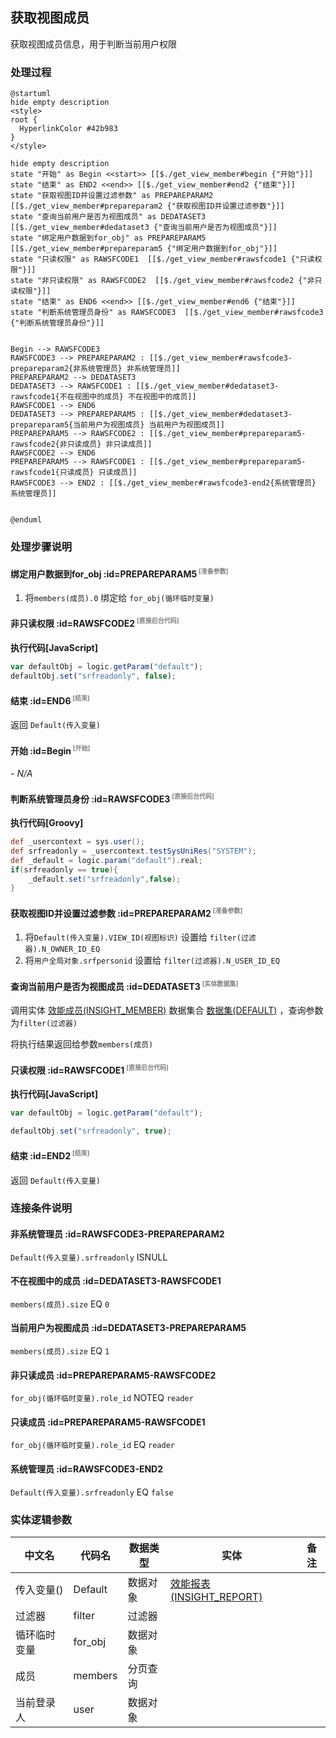 ## 获取视图成员 <!-- {docsify-ignore-all} -->

   获取视图成员信息，用于判断当前用户权限

### 处理过程

```plantuml
@startuml
hide empty description
<style>
root {
  HyperlinkColor #42b983
}
</style>

hide empty description
state "开始" as Begin <<start>> [[$./get_view_member#begin {"开始"}]]
state "结束" as END2 <<end>> [[$./get_view_member#end2 {"结束"}]]
state "获取视图ID并设置过滤参数" as PREPAREPARAM2  [[$./get_view_member#prepareparam2 {"获取视图ID并设置过滤参数"}]]
state "查询当前用户是否为视图成员" as DEDATASET3  [[$./get_view_member#dedataset3 {"查询当前用户是否为视图成员"}]]
state "绑定用户数据到for_obj" as PREPAREPARAM5  [[$./get_view_member#prepareparam5 {"绑定用户数据到for_obj"}]]
state "只读权限" as RAWSFCODE1  [[$./get_view_member#rawsfcode1 {"只读权限"}]]
state "非只读权限" as RAWSFCODE2  [[$./get_view_member#rawsfcode2 {"非只读权限"}]]
state "结束" as END6 <<end>> [[$./get_view_member#end6 {"结束"}]]
state "判断系统管理员身份" as RAWSFCODE3  [[$./get_view_member#rawsfcode3 {"判断系统管理员身份"}]]


Begin --> RAWSFCODE3
RAWSFCODE3 --> PREPAREPARAM2 : [[$./get_view_member#rawsfcode3-prepareparam2{非系统管理员} 非系统管理员]]
PREPAREPARAM2 --> DEDATASET3
DEDATASET3 --> RAWSFCODE1 : [[$./get_view_member#dedataset3-rawsfcode1{不在视图中的成员} 不在视图中的成员]]
RAWSFCODE1 --> END6
DEDATASET3 --> PREPAREPARAM5 : [[$./get_view_member#dedataset3-prepareparam5{当前用户为视图成员} 当前用户为视图成员]]
PREPAREPARAM5 --> RAWSFCODE2 : [[$./get_view_member#prepareparam5-rawsfcode2{非只读成员} 非只读成员]]
RAWSFCODE2 --> END6
PREPAREPARAM5 --> RAWSFCODE1 : [[$./get_view_member#prepareparam5-rawsfcode1{只读成员} 只读成员]]
RAWSFCODE3 --> END2 : [[$./get_view_member#rawsfcode3-end2{系统管理员} 系统管理员]]


@enduml
```


### 处理步骤说明

#### 绑定用户数据到for_obj :id=PREPAREPARAM5<sup class="footnote-symbol"> <font color=gray size=1>[准备参数]</font></sup>



1. 将`members(成员).0` 绑定给  `for_obj(循环临时变量)`

#### 非只读权限 :id=RAWSFCODE2<sup class="footnote-symbol"> <font color=gray size=1>[直接后台代码]</font></sup>



<p class="panel-title"><b>执行代码[JavaScript]</b></p>

```javascript
var defaultObj = logic.getParam("default");
defaultObj.set("srfreadonly", false);
```

#### 结束 :id=END6<sup class="footnote-symbol"> <font color=gray size=1>[结束]</font></sup>



返回 `Default(传入变量)`

#### 开始 :id=Begin<sup class="footnote-symbol"> <font color=gray size=1>[开始]</font></sup>



*- N/A*
#### 判断系统管理员身份 :id=RAWSFCODE3<sup class="footnote-symbol"> <font color=gray size=1>[直接后台代码]</font></sup>



<p class="panel-title"><b>执行代码[Groovy]</b></p>

```groovy
def _usercontext = sys.user();
def srfreadonly = _usercontext.testSysUniRes("SYSTEM");
def _default = logic.param("default").real;
if(srfreadonly == true){
    _default.set("srfreadonly",false);
}
```

#### 获取视图ID并设置过滤参数 :id=PREPAREPARAM2<sup class="footnote-symbol"> <font color=gray size=1>[准备参数]</font></sup>



1. 将`Default(传入变量).VIEW_ID(视图标识)` 设置给  `filter(过滤器).N_OWNER_ID_EQ`
2. 将`用户全局对象.srfpersonid` 设置给  `filter(过滤器).N_USER_ID_EQ`

#### 查询当前用户是否为视图成员 :id=DEDATASET3<sup class="footnote-symbol"> <font color=gray size=1>[实体数据集]</font></sup>



调用实体 [效能成员(INSIGHT_MEMBER)](module/Insight/insight_member.md) 数据集合 [数据集(DEFAULT)](module/Insight/insight_member#数据集合) ，查询参数为`filter(过滤器)`

将执行结果返回给参数`members(成员)`

#### 只读权限 :id=RAWSFCODE1<sup class="footnote-symbol"> <font color=gray size=1>[直接后台代码]</font></sup>



<p class="panel-title"><b>执行代码[JavaScript]</b></p>

```javascript
var defaultObj = logic.getParam("default");

defaultObj.set("srfreadonly", true);
```

#### 结束 :id=END2<sup class="footnote-symbol"> <font color=gray size=1>[结束]</font></sup>



返回 `Default(传入变量)`


### 连接条件说明
#### 非系统管理员 :id=RAWSFCODE3-PREPAREPARAM2

`Default(传入变量).srfreadonly` ISNULL
#### 不在视图中的成员 :id=DEDATASET3-RAWSFCODE1

`members(成员).size` EQ `0`
#### 当前用户为视图成员 :id=DEDATASET3-PREPAREPARAM5

`members(成员).size` EQ `1`
#### 非只读成员 :id=PREPAREPARAM5-RAWSFCODE2

`for_obj(循环临时变量).role_id` NOTEQ `reader`
#### 只读成员 :id=PREPAREPARAM5-RAWSFCODE1

`for_obj(循环临时变量).role_id` EQ `reader`
#### 系统管理员 :id=RAWSFCODE3-END2

`Default(传入变量).srfreadonly` EQ `false`


### 实体逻辑参数

|    中文名   |    代码名    |  数据类型    |  实体   |备注 |
| --------| --------| -------- | -------- | --------   |
|传入变量(<i class="fa fa-check"/></i>)|Default|数据对象|[效能报表(INSIGHT_REPORT)](module/Insight/insight_report.md)||
|过滤器|filter|过滤器|||
|循环临时变量|for_obj|数据对象|||
|成员|members|分页查询|||
|当前登录人|user|数据对象|||
